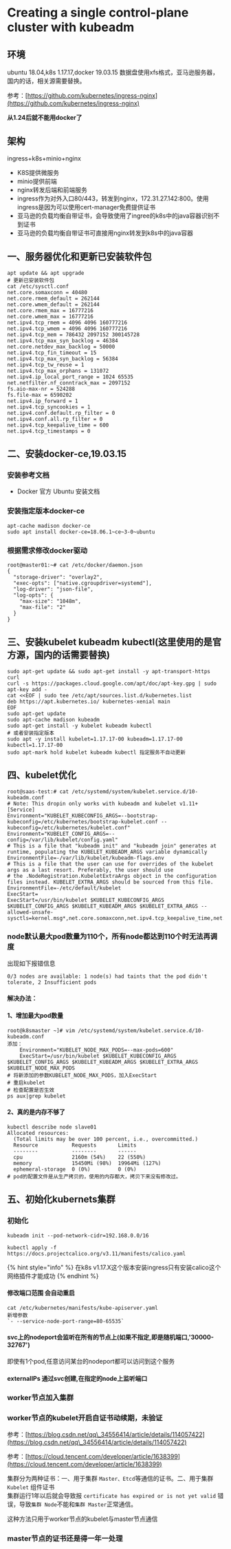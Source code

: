 # Creating a single control-plane cluster with kubeadm

## 环境

ubuntu 18.04,k8s 1.17.17,docker 19.03.15 数据盘使用xfs格式，亚马逊服务器，国内的话，相关源需要替换。

参考：[https://github.com/kubernetes/ingress-nginx](https://github.com/kubernetes/ingress-nginx)

**从1.24后就不能用docker了**

## 架构

ingress+k8s+minio+nginx

* K8S提供微服务
* minio提供前端
* nginx转发后端和前端服务
* ingress作为对外入口80/443，转发到nginx，172.31.27.142:800。使用ingress是因为可以使用cert-manager免费提供证书
* 亚马逊的负载均衡自带证书，会导致使用了ingree的k8s中的java容器识别不到证书
* 亚马逊的负载均衡自带证书可直接用nginx转发到k8s中的java容器

## 一、服务器优化和更新已安装软件包

```
apt update && apt upgrade
# 更新已安装软件包
cat /etc/sysctl.conf
net.core.somaxconn = 40480
net.core.rmem_default = 262144
net.core.wmem_default = 262144
net.core.rmem_max = 16777216
net.core.wmem_max = 16777216
net.ipv4.tcp_rmem = 4096 4096 160777216
net.ipv4.tcp_wmem = 4096 4096 160777216
net.ipv4.tcp_mem = 786432 2097152 300145728
net.ipv4.tcp_max_syn_backlog = 46384
net.core.netdev_max_backlog = 50000
net.ipv4.tcp_fin_timeout = 15
net.ipv4.tcp_max_syn_backlog = 56384
net.ipv4.tcp_tw_reuse = 1
net.ipv4.tcp_max_orphans = 131072
net.ipv4.ip_local_port_range = 1024 65535
net.netfilter.nf_conntrack_max = 2097152
fs.aio-max-nr = 524288
fs.file-max = 6590202
net.ipv4.ip_forward = 1
net.ipv4.tcp_syncookies = 1
net.ipv4.conf.default.rp_filter = 0
net.ipv4.conf.all.rp_filter = 0
net.ipv4.tcp_keepalive_time = 600
net.ipv4.tcp_timestamps = 0
```

## 二、安装docker-ce,19.03.15

### 安装参考文档

* Docker 官方 Ubuntu 安装文档

### 安装指定版本docker-ce

```
apt-cache madison docker-ce
sudo apt install docker-ce=18.06.1~ce~3-0~ubuntu
```

### 根据需求修改docker驱动

```
root@master01:~# cat /etc/docker/daemon.json 
{
  "storage-driver": "overlay2",
  "exec-opts": ["native.cgroupdriver=systemd"],
  "log-driver": "json-file",
  "log-opts": {
    "max-size": "1048m",
    "max-file": "2"
  }
}
```

## 三、安装kubelet kubeadm kubectl(这里使用的是官方源，国内的话需要替换)

```
sudo apt-get update && sudo apt-get install -y apt-transport-https curl
curl -s https://packages.cloud.google.com/apt/doc/apt-key.gpg | sudo apt-key add -
cat <<EOF | sudo tee /etc/apt/sources.list.d/kubernetes.list
deb https://apt.kubernetes.io/ kubernetes-xenial main
EOF
sudo apt-get update
sudo apt-cache madison kubeadm
sudo apt-get install -y kubelet kubeadm kubectl
# 或者安装指定版本 
sudo apt -y install kubelet=1.17.17-00 kubeadm=1.17.17-00 kubectl=1.17.17-00
sudo apt-mark hold kubelet kubeadm kubectl 指定服务不自动更新
```

## 四、kubelet优化

```
root@saas-test:# cat /etc/systemd/system/kubelet.service.d/10-kubeadm.conf 
# Note: This dropin only works with kubeadm and kubelet v1.11+
[Service]
Environment="KUBELET_KUBECONFIG_ARGS=--bootstrap-kubeconfig=/etc/kubernetes/bootstrap-kubelet.conf --kubeconfig=/etc/kubernetes/kubelet.conf"
Environment="KUBELET_CONFIG_ARGS=--config=/var/lib/kubelet/config.yaml"
# This is a file that "kubeadm init" and "kubeadm join" generates at runtime, populating the KUBELET_KUBEADM_ARGS variable dynamically
EnvironmentFile=-/var/lib/kubelet/kubeadm-flags.env
# This is a file that the user can use for overrides of the kubelet args as a last resort. Preferably, the user should use
# the .NodeRegistration.KubeletExtraArgs object in the configuration files instead. KUBELET_EXTRA_ARGS should be sourced from this file.
EnvironmentFile=-/etc/default/kubelet
ExecStart=
ExecStart=/usr/bin/kubelet $KUBELET_KUBECONFIG_ARGS $KUBELET_CONFIG_ARGS $KUBELET_KUBEADM_ARGS $KUBELET_EXTRA_ARGS --allowed-unsafe-sysctls=kernel.msg*,net.core.somaxconn,net.ipv4.tcp_keepalive_time,net.ipv4.tcp_syncookies,net.ipv4.tcp_tw_reuse,net.ipv4.tcp_timestamps,net.ipv4.tcp_fin_timeout
```

### node默认最大pod数量为110个，所有node都达到110个时无法再调度

出现如下报错信息

`0/3 nodes are available: 1 node(s) had taints that the pod didn't tolerate, 2 Insufficient pods`

#### 解决办法：

#### 1、增加最大pod数量

```
root@k8smaster ~]# vim /etc/systemd/system/kubelet.service.d/10-kubeadm.conf 
添加：
	Environment="KUBELET_NODE_MAX_PODS=--max-pods=600"
	ExecStart=/usr/bin/kubelet $KUBELET_KUBECONFIG_ARGS $KUBELET_CONFIG_ARGS $KUBELET_KUBEADM_ARGS $KUBELET_EXTRA_ARGS $KUBELET_NODE_MAX_PODS
# 将新添加的参数KUBELET_NODE_MAX_PODS，加入ExecStart
# 重启kubelet
# 检查配置是否生效
ps aux|grep kubelet
```



#### 2、真的是内存不够了

```
kubectl describe node slave01
Allocated resources:
  (Total limits may be over 100 percent, i.e., overcommitted.)
  Resource           Requests       Limits
  --------           --------       ------
  cpu                2160m (54%)    22 (550%)
  memory             15450Mi (98%)  19964Mi (127%)
  ephemeral-storage  0 (0%)         0 (0%)
# pod的配置文件是从生产拷贝的，使用的内存都大，拷贝下来没有修改过。
```

## 五、初始化kubernets集群

### 初始化

`kubeadm init --pod-network-cidr=192.168.0.0/16`

`kubectl apply -f https://docs.projectcalico.org/v3.11/manifests/calico.yaml`

{% hint style="info" %}
在k8s v1.17.X这个版本安装ingress只有安装calico这个网络插件才能成功
{% endhint %}

#### 修改端口范围 会自动重启

```
cat /etc/kubernetes/manifests/kube-apiserver.yaml
新增参数
`- --service-node-port-range=80-65535`
```

#### svc上的nodeport会监听在所有的节点上(如果不指定,即是随机端口,'30000-32767')

即使有1个pod,任意访问某台的nodeport都可以访问到这个服务

#### externalIPs 通过svc创建,在指定的node上监听端口

### worker节点加入集群

### worker节点的kubelet开启自证书动续期，未验证

参考：[https://blog.csdn.net/qq\_34556414/article/details/114057422](https://blog.csdn.net/qq\_34556414/article/details/114057422)

参考：[https://cloud.tencent.com/developer/article/1638399](https://cloud.tencent.com/developer/article/1638399)

集群分为两种证书：一、用于集群 `Master、Etcd`等通信的证书。二、用于集群 `Kubelet` 组件证书\
集群运行1年以后就会导致报 `certificate has expired or is not yet valid` 错误，导致`集群 Node`不能和`集群 Master`正常通信。

这种方法只用于worker节点的kubelet与master节点通信

### master节点的证书还是得一年一处理
